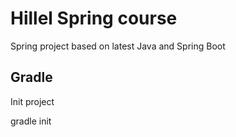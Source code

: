 # Hillel Spring course
Spring project based on latest Java and Spring Boot
## Gradle
Init project

gradle init
